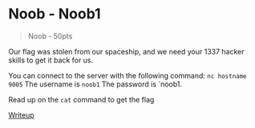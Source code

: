 # Noob - Noob1
> Noob - 50pts

Our flag was stolen from our spaceship, and we need your 1337 hacker skills to get it back for us.

You can connect to the server with the following command: `nc hostname 9005`
The username is `noob1`
The password is `noob1.

Read up on the `cat` command to get the flag


[Writeup](writeup/README.md.md)